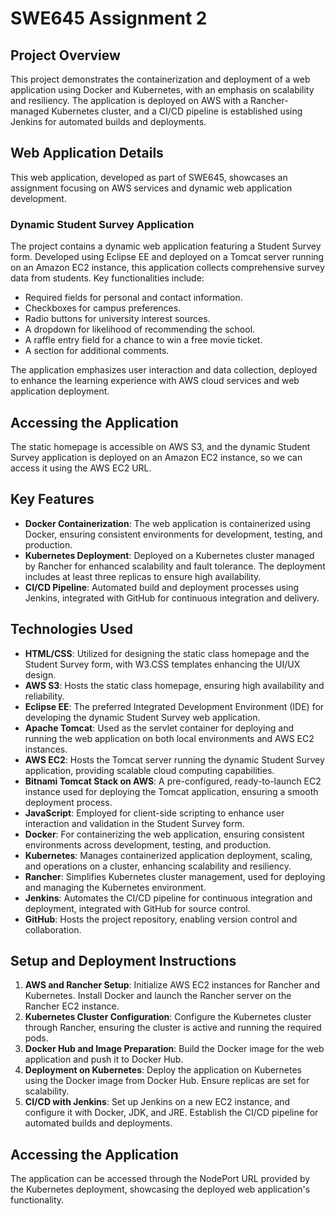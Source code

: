 # SWE645 Assignment 2

## Project Overview

This project demonstrates the containerization and deployment of a web application using Docker and Kubernetes, with an emphasis on scalability and resiliency. 
The application is deployed on AWS with a Rancher-managed Kubernetes cluster, 
and a CI/CD pipeline is established using Jenkins for automated builds and deployments.

## Web Application Details

This web application, developed as part of SWE645, showcases an assignment focusing on AWS services and dynamic web application development. 

### Dynamic Student Survey Application
The project contains a dynamic web application featuring a Student Survey form. Developed using Eclipse EE and deployed on a Tomcat server running on an Amazon EC2 instance, 
this application collects comprehensive survey data from students. Key functionalities include:
- Required fields for personal and contact information.
- Checkboxes for campus preferences.
- Radio buttons for university interest sources.
- A dropdown for likelihood of recommending the school.
- A raffle entry field for a chance to win a free movie ticket.
- A section for additional comments.

The application emphasizes user interaction and data collection, deployed to enhance the learning experience with AWS cloud services and web application deployment.

## Accessing the Application
The static homepage is accessible on AWS S3, and the dynamic Student Survey application is deployed on an Amazon EC2 instance, so we can access it using the AWS EC2 URL. 

## Key Features

- **Docker Containerization**: The web application is containerized using Docker, ensuring consistent environments for development, testing, and production.
- **Kubernetes Deployment**: Deployed on a Kubernetes cluster managed by Rancher for enhanced scalability and fault tolerance. The deployment includes at least three replicas to ensure high availability.
- **CI/CD Pipeline**: Automated build and deployment processes using Jenkins, integrated with GitHub for continuous integration and delivery.

## Technologies Used

- **HTML/CSS**: Utilized for designing the static class homepage and the Student Survey form, with W3.CSS templates enhancing the UI/UX design.
- **AWS S3**: Hosts the static class homepage, ensuring high availability and reliability.
- **Eclipse EE**: The preferred Integrated Development Environment (IDE) for developing the dynamic Student Survey web application.
- **Apache Tomcat**: Used as the servlet container for deploying and running the web application on both local environments and AWS EC2 instances.
- **AWS EC2**: Hosts the Tomcat server running the dynamic Student Survey application, providing scalable cloud computing capabilities.
- **Bitnami Tomcat Stack on AWS**: A pre-configured, ready-to-launch EC2 instance used for deploying the Tomcat application, ensuring a smooth deployment process.
- **JavaScript**: Employed for client-side scripting to enhance user interaction and validation in the Student Survey form.
- **Docker**: For containerizing the web application, ensuring consistent environments across development, testing, and production.
- **Kubernetes**: Manages containerized application deployment, scaling, and operations on a cluster, enhancing scalability and resiliency.
- **Rancher**: Simplifies Kubernetes cluster management, used for deploying and managing the Kubernetes environment.
- **Jenkins**: Automates the CI/CD pipeline for continuous integration and deployment, integrated with GitHub for source control.
- **GitHub**: Hosts the project repository, enabling version control and collaboration.


## Setup and Deployment Instructions

1. **AWS and Rancher Setup**: Initialize AWS EC2 instances for Rancher and Kubernetes. Install Docker and launch the Rancher server on the Rancher EC2 instance.
2. **Kubernetes Cluster Configuration**: Configure the Kubernetes cluster through Rancher, ensuring the cluster is active and running the required pods.
3. **Docker Hub and Image Preparation**: Build the Docker image for the web application and push it to Docker Hub.
4. **Deployment on Kubernetes**: Deploy the application on Kubernetes using the Docker image from Docker Hub. Ensure replicas are set for scalability.
5. **CI/CD with Jenkins**: Set up Jenkins on a new EC2 instance, and configure it with Docker, JDK, and JRE. Establish the CI/CD pipeline for automated builds and deployments.

## Accessing the Application

The application can be accessed through the NodePort URL provided by the Kubernetes deployment, showcasing the deployed web application's functionality.
